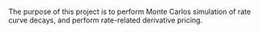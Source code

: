 The purpose of this project is to perform Monte Carlos simulation of rate curve decays, and perform rate-related derivative
pricing. 
